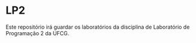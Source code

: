 # LP2
Este repositório irá guardar os laboratórios da disciplina de Laboratório de Programação 2 da UFCG.
